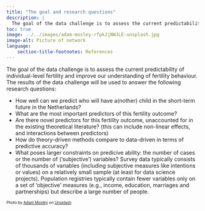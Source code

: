 ```yaml
---
title: "The goal and research questions"
description: |
  The goal of the data challenge is to assess the current predictability of individual-level fertility and improve our understanding of fertility behaviour.
toc: true
image: ../../images/adam-mosley-rfpkJjNWJLE-unsplash.jpg
image-alt: Picture of network
language: 
    section-title-footnotes: References
---
```


The goal of the data challenge is to assess the current predictability of individual-level fertility and improve our understanding of fertility behaviour. The results of the data challenge will be used to answer the following research questions: 

* How well can we predict who will have a(nother) child in the short-term future in the Netherlands?  
* What are the most important predictors of this fertility outcome?   
* Are there novel predictors for this fertility outcome, unaccounted for in the existing theoretical literature? (this can include non-linear effects, and interactions between predictors)  
* How do theory-driven methods compare to data-driven in terms of predictive accuracy?  
* What poses larger constraints on predicive ability: the number of cases or the number of (‘subjective’) variables? Survey data typically consists of thousands of variables (including subjective measures like intentions or values) on a relatively small sample (at least for data science projects). Population registries typically contain fewer variables only on a set of ‘objective’ measures (e.g., income, education, marriages and partnerships) but describe a large number of people. 



<font size="-2">Photo by <a href="https://unsplash.com/@awm0st?utm_content=creditCopyText&utm_medium=referral&utm_source=unsplash">Adam Mosley</a> on <a href="https://unsplash.com/photos/white-stork-flying-under-blue-sky-during-daytime-rfpkJjNWJLE?utm_content=creditCopyText&utm_medium=referral&utm_source=unsplash">Unsplash</a></font>
  